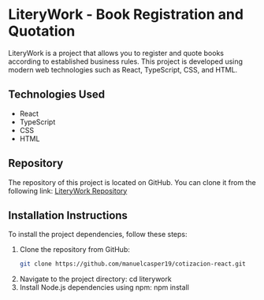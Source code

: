 # LiteryWork - Book Registration and Quotation

LiteryWork is a project that allows you to register and quote books according to established business rules. This project is developed using modern web technologies such as React, TypeScript, CSS, and HTML.

## Technologies Used
- React
- TypeScript
- CSS
- HTML

## Repository
The repository of this project is located on GitHub. You can clone it from the following link:
[LiteryWork Repository](https://github.com/manuelcasper19/cotizacion-react.git)

## Installation Instructions
To install the project dependencies, follow these steps:

1. Clone the repository from GitHub:
   ```bash
   git clone https://github.com/manuelcasper19/cotizacion-react.git


2. Navigate to the project directory:
   cd literywork
3. Install Node.js dependencies using npm:
   npm install
